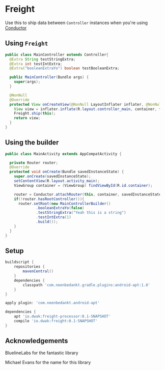 Freight
===

Use this to ship data between `Controller` instances when you're using [Conductor](https://github.com/bluelinelabs/Conductor)



Using `Freight`
-------------------

```java
public class MainController extends Controller{
  @Extra String testStringExtra;
  @Extra int testIntExtra;
  @Extra("booleanExtraYo") boolean testBooleanExtra;

  public MainController(Bundle args) {
    super(args);
  }

  @NonNull
  @Override
  protected View onCreateView(@NonNull LayoutInflater inflater, @NonNull ViewGroup container) {
    View view = inflater.inflate(R.layout.controller_main, container, false);
    Freight.ship(this);
    return view;
  }
}
```

Using the builder
---

```java
public class MainActivity extends AppCompatActivity {

  private Router router;
  @Override
  protected void onCreate(Bundle savedInstanceState) {
    super.onCreate(savedInstanceState);
    setContentView(R.layout.activity_main);
    ViewGroup container = (ViewGroup) findViewById(R.id.container);

    router = Conductor.attachRouter(this, container, savedInstanceState);
    if(!router.hasRootController()){
      router.setRoot(new MainControllerBuilder()
              .booleanExtraYo(false)
              .testStringExtra("Yeah this is a string")
              .testIntExtra(1)
              .build());
    }
  }
}
```

Setup
------------
```groovy
buildscript {
    repositories {
        mavenCentral()
    }
    dependencies {
        classpath 'com.neenbedankt.gradle.plugins:android-apt:1.8'
    }
}

apply plugin: 'com.neenbedankt.android-apt'

dependencies {
    apt 'io.dwak:freight-processor:0.1-SNAPSHOT'
    compile 'io.dwak:freight:0.1-SNAPSHOT'
}
```

Acknowledgements
--

BluelineLabs for the fantastic library

Michael Evans for the name for this library
